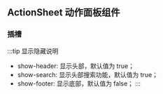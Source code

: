 <div class="demo-header">
<p class="overviewicon">
  <span class="wapi-ui-action-sheet"/>
</p>

## ActionSheet 动作面板组件

<mobile-uxlink widget-name="ActionSheet"></mobile-uxlink>
</div>

### 插槽

:::tip 显示隐藏说明

- show-header: 显示头部，默认值为 true；
- show-search: 显示头部搜索功能，默认值为 true；
- show-footer: 显示底部，默认值为 false；
  :::

<mobile-view link="action-sheet/show.vue"></mobile-view>

<br />

<mobile-attributes link="action-sheet"></mobile-attributes>
